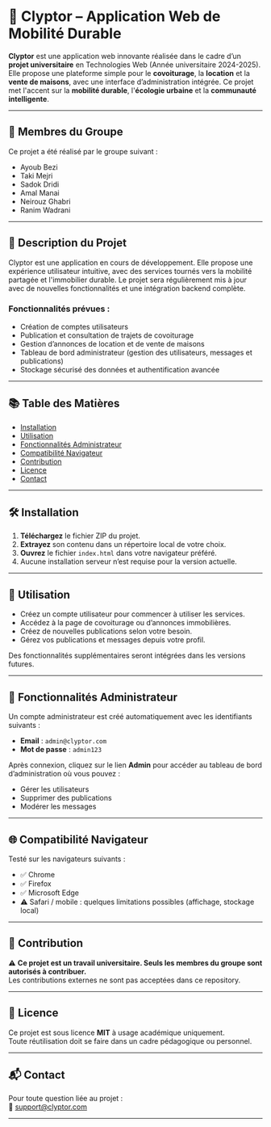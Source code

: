 # 🚀 Clyptor – Application Web de Mobilité Durable

**Clyptor** est une application web innovante réalisée dans le cadre d’un **projet universitaire** en Technologies Web (Année universitaire 2024-2025). Elle propose une plateforme simple pour le **covoiturage**, la **location** et la **vente de maisons**, avec une interface d’administration intégrée. Ce projet met l'accent sur la **mobilité durable**, l'**écologie urbaine** et la **communauté intelligente**.

---

## 👥 Membres du Groupe

Ce projet a été réalisé par le groupe suivant :

- Ayoub Bezi  
- Taki Mejri  
- Sadok Dridi  
- Amal Manai  
- Neirouz Ghabri  
- Ranim Wadrani  

---

## 📌 Description du Projet

Clyptor est une application en cours de développement. Elle propose une expérience utilisateur intuitive, avec des services tournés vers la mobilité partagée et l'immobilier durable. Le projet sera régulièrement mis à jour avec de nouvelles fonctionnalités et une intégration backend complète.

### Fonctionnalités prévues :
- Création de comptes utilisateurs
- Publication et consultation de trajets de covoiturage
- Gestion d’annonces de location et de vente de maisons
- Tableau de bord administrateur (gestion des utilisateurs, messages et publications)
- Stockage sécurisé des données et authentification avancée

---

## 📚 Table des Matières

- [Installation](#installation)
- [Utilisation](#utilisation)
- [Fonctionnalités Administrateur](#fonctionnalités-administrateur)
- [Compatibilité Navigateur](#compatibilité-navigateur)
- [Contribution](#contribution)
- [Licence](#licence)
- [Contact](#contact)

---

## 🛠️ Installation

1. **Téléchargez** le fichier ZIP du projet.
2. **Extrayez** son contenu dans un répertoire local de votre choix.
3. **Ouvrez** le fichier `index.html` dans votre navigateur préféré.
4. Aucune installation serveur n’est requise pour la version actuelle.

---

## 🚀 Utilisation

- Créez un compte utilisateur pour commencer à utiliser les services.
- Accédez à la page de covoiturage ou d’annonces immobilières.
- Créez de nouvelles publications selon votre besoin.
- Gérez vos publications et messages depuis votre profil.

Des fonctionnalités supplémentaires seront intégrées dans les versions futures.

---

## 🔐 Fonctionnalités Administrateur

Un compte administrateur est créé automatiquement avec les identifiants suivants :

- **Email** : `admin@clyptor.com`  
- **Mot de passe** : `admin123`  

Après connexion, cliquez sur le lien **Admin** pour accéder au tableau de bord d’administration où vous pouvez :
- Gérer les utilisateurs
- Supprimer des publications
- Modérer les messages

---

## 🌐 Compatibilité Navigateur

Testé sur les navigateurs suivants :
- ✅ Chrome
- ✅ Firefox
- ✅ Microsoft Edge
- ⚠️ Safari / mobile : quelques limitations possibles (affichage, stockage local)

---

## 🤝 Contribution

⚠️ **Ce projet est un travail universitaire. Seuls les membres du groupe sont autorisés à contribuer.**  
Les contributions externes ne sont pas acceptées dans ce repository.

---

## 📄 Licence

Ce projet est sous licence **MIT** à usage académique uniquement.  
Toute réutilisation doit se faire dans un cadre pédagogique ou personnel.

---

## 📬 Contact

Pour toute question liée au projet :  
📧 [support@clyptor.com](mailto:support@clyptor.com)

---
